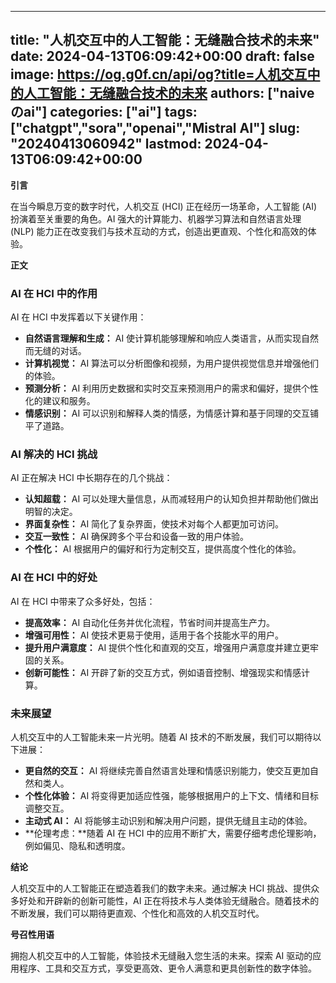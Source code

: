 
---
title: "人机交互中的人工智能：无缝融合技术的未来"
date: 2024-04-13T06:09:42+00:00
draft: false
image: https://og.g0f.cn/api/og?title=人机交互中的人工智能：无缝融合技术的未来
authors: ["naiveのai"]
categories: ["ai"]
tags: ["chatgpt","sora","openai","Mistral AI"]
slug: "20240413060942"
lastmod: 2024-04-13T06:09:42+00:00
---
**引言**

在当今瞬息万变的数字时代，人机交互 (HCI) 正在经历一场革命，人工智能 (AI) 扮演着至关重要的角色。AI 强大的计算能力、机器学习算法和自然语言处理 (NLP) 能力正在改变我们与技术互动的方式，创造出更直观、个性化和高效的体验。

**正文**

### AI 在 HCI 中的作用

AI 在 HCI 中发挥着以下关键作用：

* **自然语言理解和生成：** AI 使计算机能够理解和响应人类语言，从而实现自然而无缝的对话。
* **计算机视觉：** AI 算法可以分析图像和视频，为用户提供视觉信息并增强他们的体验。
* **预测分析：** AI 利用历史数据和实时交互来预测用户的需求和偏好，提供个性化的建议和服务。
* **情感识别：** AI 可以识别和解释人类的情感，为情感计算和基于同理的交互铺平了道路。

### AI 解决的 HCI 挑战

AI 正在解决 HCI 中长期存在的几个挑战：

* **认知超载：** AI 可以处理大量信息，从而减轻用户的认知负担并帮助他们做出明智的决定。
* **界面复杂性：** AI 简化了复杂界面，使技术对每个人都更加可访问。
* **交互一致性：** AI 确保跨多个平台和设备一致的用户体验。
* **个性化：** AI 根据用户的偏好和行为定制交互，提供高度个性化的体验。

### AI 在 HCI 中的好处

AI 在 HCI 中带来了众多好处，包括：

* **提高效率：** AI 自动化任务并优化流程，节省时间并提高生产力。
* **增强可用性：** AI 使技术更易于使用，适用于各个技能水平的用户。
* **提升用户满意度：** AI 提供个性化和直观的交互，增强用户满意度并建立更牢固的关系。
* **创新可能性：** AI 开辟了新的交互方式，例如语音控制、增强现实和情感计算。

### 未来展望

人机交互中的人工智能未来一片光明。随着 AI 技术的不断发展，我们可以期待以下进展：

* **更自然的交互：** AI 将继续完善自然语言处理和情感识别能力，使交互更加自然和类人。
* **个性化体验：** AI 将变得更加适应性强，能够根据用户的上下文、情绪和目标调整交互。
* **主动式 AI：** AI 将能够主动识别和解决用户问题，提供无缝且主动的体验。
* **伦理考虑：**随着 AI 在 HCI 中的应用不断扩大，需要仔细考虑伦理影响，例如偏见、隐私和透明度。

**结论**

人机交互中的人工智能正在塑造着我们的数字未来。通过解决 HCI 挑战、提供众多好处和开辟新的创新可能性，AI 正在将技术与人类体验无缝融合。随着技术的不断发展，我们可以期待更直观、个性化和高效的人机交互时代。

**号召性用语**

拥抱人机交互中的人工智能，体验技术无缝融入您生活的未来。探索 AI 驱动的应用程序、工具和交互方式，享受更高效、更令人满意和更具创新性的数字体验。